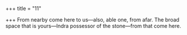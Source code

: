 +++
title = "11"

+++
From nearby come here to us—also, able one, from afar.
The broad space that is yours—Indra possessor of the stone—from  that come here.